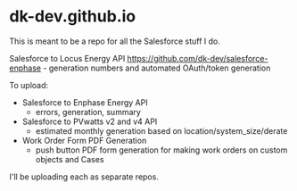 dk-dev.github.io
================

This is meant to be a repo for all the Salesforce stuff I do.

Salesforce to Locus Energy API
https://github.com/dk-dev/salesforce-enphase
	- generation numbers and automated OAuth/token generation

To upload:
* Salesforce to Enphase Energy API
	- errors, generation, summary
* Salesforce to PVwatts v2 and v4 API
	- estimated monthly generation based on location/system_size/derate
* Work Order Form PDF Generation
	- push button PDF form generation for making work orders on custom objects and Cases

I'll be uploading each as separate repos.
